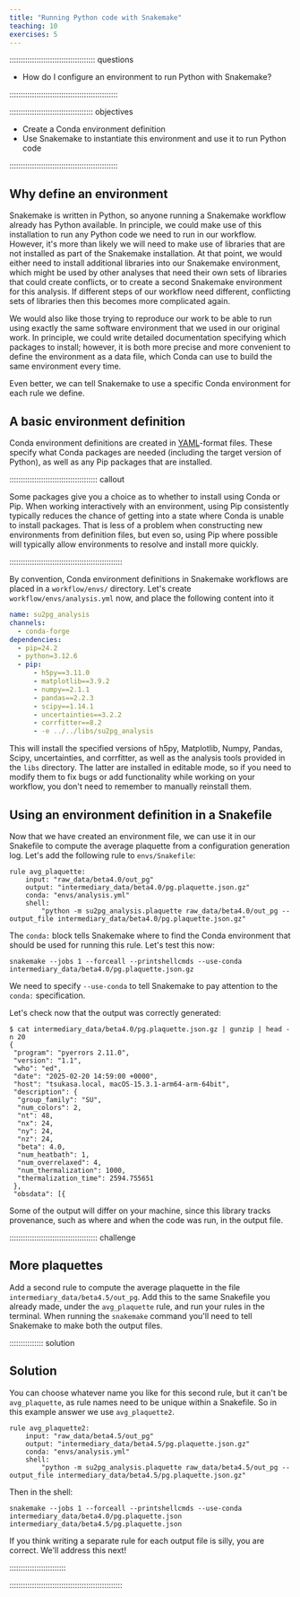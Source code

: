 ```yaml
---
title: "Running Python code with Snakemake"
teaching: 10
exercises: 5
---
```


:::::::::::::::::::::::::::::::::::::: questions 

- How do I configure an environment to run Python with Snakemake?

::::::::::::::::::::::::::::::::::::::::::::::::

::::::::::::::::::::::::::::::::::::: objectives

- Create a Conda environment definition
- Use Snakemake to instantiate this environment and use it to run Python code

::::::::::::::::::::::::::::::::::::::::::::::::

## Why define an environment

Snakemake is written in Python,
so anyone running a Snakemake workflow already has Python available.
In principle,
we could make use of this installation to run
any Python code we need to run in our workflow.
However,
it's more than likely we will need to make use of libraries
that are not installed as part of the Snakemake installation.
At that point,
we would either need to install additional libraries into our Snakemake environment,
which might be used by other analyses that need their own sets of libraries
that could create conflicts,
or to create a second Snakemake environment for this analysis.
If different steps of our workflow need different, conflicting sets of libraries
then this becomes more complicated again.

We would also like those trying to reproduce our work
to be able to run using exactly the same software environment
that we used in our original work.
In principle,
we could write detailed documentation specifying which packages to install;
however,
it is both more precise and more convenient to define the environment as a data file,
which Conda can use to build the same environment every time.

Even better,
we can tell Snakemake to use a specific Conda environment for each rule we define.

## A basic environment definition

Conda environment definitions are created in [YAML][yaml]-format files.
These specify what Conda packages are needed
(including the target version of Python),
as well as any Pip packages that are installed.

:::::::::::::::::::::::::::::::::::::::  callout

Some packages give you a choice as to whether to install using Conda or Pip.
When working interactively with an environment,
using Pip consistently typically reduces the chance of
getting into a state where Conda is unable to install packages.
That is less of a problem when constructing new environments from definition files,
but even so,
using Pip where possible will typically
allow environments to resolve and install more quickly.

::::::::::::::::::::::::::::::::::::::::::::::::::

By convention,
Conda environment definitions in Snakemake workflows are placed in a
`workflow/envs/` directory.
Let's create `workflow/envs/analysis.yml` now,
and place the following content into it

```yaml
name: su2pg_analysis
channels:
  - conda-forge
dependencies:
  - pip=24.2
  - python=3.12.6
  - pip:
      - h5py==3.11.0
      - matplotlib==3.9.2
      - numpy==2.1.1
      - pandas==2.2.3
      - scipy==1.14.1
      - uncertainties==3.2.2
      - corrfitter==8.2
      - -e ../../libs/su2pg_analysis
```

This will install the specified versions of
h5py, Matplotlib, Numpy, Pandas, Scipy, uncertainties, and corrfitter,
as well as the analysis tools provided in the `libs` directory.
The latter are installed in editable mode,
so if you need to modify them
to fix bugs or add functionality while working on your workflow,
you don't need to remember to manually reinstall them.

## Using an environment definition in a Snakefile

Now that we have created an environment file,
we can use it in our Snakefile
to compute the average plaquette from a configuration generation log.
Let's add the following rule to `envs/Snakefile`:

```snakemake
rule avg_plaquette:
    input: "raw_data/beta4.0/out_pg"
    output: "intermediary_data/beta4.0/pg.plaquette.json.gz"
    conda: "envs/analysis.yml"
    shell:
        "python -m su2pg_analysis.plaquette raw_data/beta4.0/out_pg --output_file intermediary_data/beta4.0/pg.plaquette.json.gz"
```

The `conda:` block tells Snakemake where to find
the Conda environment that should be used for running this rule.
Let's test this now:

```shellsession
snakemake --jobs 1 --forceall --printshellcmds --use-conda intermediary_data/beta4.0/pg.plaquette.json.gz
```

We need to specify `--use-conda`
to tell Snakemake to pay attention to the `conda:` specification.

Let's check now that the output was correctly generated:

```shellsession
$ cat intermediary_data/beta4.0/pg.plaquette.json.gz | gunzip | head -n 20
{
 "program": "pyerrors 2.11.0",
 "version": "1.1",
 "who": "ed",
 "date": "2025-02-20 14:59:00 +0000",
 "host": "tsukasa.local, macOS-15.3.1-arm64-arm-64bit",
 "description": {
  "group_family": "SU",
  "num_colors": 2,
  "nt": 48,
  "nx": 24,
  "ny": 24,
  "nz": 24,
  "beta": 4.0,
  "num_heatbath": 1,
  "num_overrelaxed": 4,
  "num_thermalization": 1000,
  "thermalization_time": 2594.755651
 },
 "obsdata": [{
 ```

Some of the output will differ on your machine,
since this library tracks provenance,
such as where and when the code was run,
in the output file.

:::::::::::::::::::::::::::::::::::::::  challenge

## More plaquettes

Add a second rule to compute the average plaquette in the file
`intermediary_data/beta4.5/out_pg`.
Add this to the same Snakefile you already made,
under the `avg_plaquette` rule,
and run your rules in the terminal.
When running the `snakemake` command
you'll need to tell Snakemake to make both the output files.

:::::::::::::::  solution

## Solution

You can choose whatever name you like for this second rule,
but it can't be `avg_plaquette`,
as rule names need to be unique within a Snakefile.
So in this example answer we use `avg_plaquette2`.


```snakemake
rule avg_plaquette2:
    input: "raw_data/beta4.5/out_pg"
    output: "intermediary_data/beta4.5/pg.plaquette.json.gz"
    conda: "envs/analysis.yml"
    shell:
        "python -m su2pg_analysis.plaquette raw_data/beta4.5/out_pg --output_file intermediary_data/beta4.5/pg.plaquette.json.gz"
```

Then in the shell:

```shellsession
snakemake --jobs 1 --forceall --printshellcmds --use-conda intermediary_data/beta4.0/pg.plaquette.json intermediary_data/beta4.5/pg.plaquette.json
```

If you think writing a separate rule for each output file is silly, you are correct.
We'll address this next!

:::::::::::::::::::::::::

::::::::::::::::::::::::::::::::::::::::::::::::::


[yaml]: https://yaml.org
